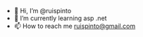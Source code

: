 - 👋 Hi, I’m @ruispinto
- 🌱 I’m currently learning asp .net
- 📫 How to reach me ruispinto@gmail.com

<!---
ruispinto/ruispinto is a ✨ special ✨ repository because its `README.md` (this file) appears on your GitHub profile.
You can click the Preview link to take a look at your changes.
--->
